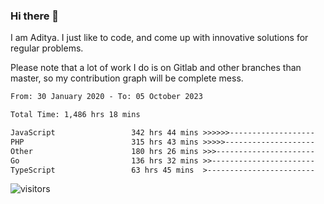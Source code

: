 ### Hi there 👋

I am Aditya. I just like to code, and come up with innovative solutions for regular problems.

Please note that a lot of work I do is on Gitlab and other branches than master, so my contribution graph will be complete mess.

<!--START_SECTION:waka-->

```txt
From: 30 January 2020 - To: 05 October 2023

Total Time: 1,486 hrs 18 mins

JavaScript                 342 hrs 44 mins >>>>>>-------------------   23.06 %
PHP                        315 hrs 43 mins >>>>>--------------------   21.24 %
Other                      180 hrs 26 mins >>>----------------------   12.14 %
Go                         136 hrs 32 mins >>-----------------------   09.19 %
TypeScript                 63 hrs 45 mins  >------------------------   04.29 %
```

<!--END_SECTION:waka-->

![visitors](https://visitor-badge.glitch.me/badge?page_id=BrainBuzzer.visitor-badge&left_color=green&right_color=red)

